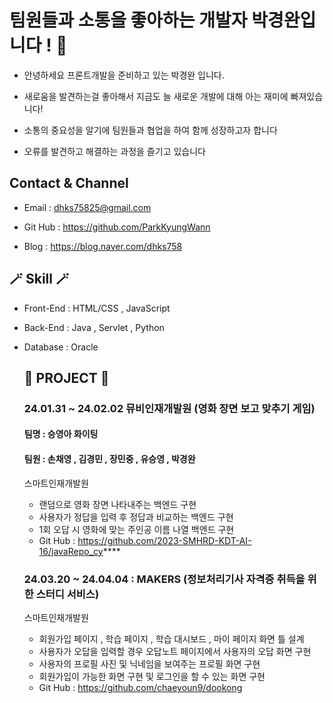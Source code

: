 <h1> 팀원들과 소통을 좋아하는 개발자 박경완입니다 ! 👋</h1>

<!--
**ParkKyungWann/ParkKyungWann** is a ✨ _special_ ✨ repository because its `README.md` (this file) appears on your GitHub profile.

Here are some ideas to get you started:

- 🔭 I’m currently working on ...
- 🌱 I’m currently learning ...
- 👯 I’m looking to collaborate on ...
- 🤔 I’m looking for help with ...
- 💬 Ask me about ...
- 📫 How to reach me: ...
- 😄 Pronouns: ...
- ⚡ Fun fact: ...
-->
- 안녕하세요 프론트개발을 준비하고 있는 박경완 입니다.

- 새로움을 발견하는걸 좋아해서 지금도 늘 새로운 개발에 대해 아는 재미에 빠져있습니다!
  
- 소통의 중요성을 알기에 팀원들과 협업을 하여 함께 성장하고자 합니다
  
- 오류를 발견하고 해결하는 과정을 즐기고 있습니다

<h2> Contact & Channel </h2>

- Email : dhks75825@gmail.com
  
- Git Hub : https://github.com/ParkKyungWann

- Blog : https://blog.naver.com/dhks758

<h2> 🪄 Skill 🪄 </h2>

- Front-End : HTML/CSS , JavaScript
  
- Back-End : Java , Servlet , Python
  
- Database : Oracle

  <h2> 📑 PROJECT 📑 </h2>
  <h3> 24.01.31 ~ 24.02.02 뮤비인재개발원 (영화 장면 보고 맞추기 게임) </h3>
  <h4> 팀명 : 승영아 화이팅 </h4>
  <h4> 팀원 : 손채영 , 김경민 , 장민중 , 유승영 , 박경완 </h4>
  
  스마트인재개발원

  - 랜덤으로 영화 장면 나타내주는 백엔드 구현
  - 사용자가 정답을 입력 후 정답과 비교하는 백엔드 구현
  - 1회 오답 시 영화에 맞는 주인공 이름 나열 백엔드 구현
  - Git Hub : https://github.com/2023-SMHRD-KDT-AI-16/javaRepo_cy****
 
  <h3> 24.03.20 ~ 24.04.04 : MAKERS (정보처리기사 자격증 취득을 위한 스터디 서비스) </h3>
  
  스마트인재개발원

  - 회원가입 페이지 , 학습 페이지 , 학습 대시보드 , 마이 페이지 화면 틀 설계
  - 사용자가 오답을 입력할 경우 오답노트 페이지에서 사용자의 오답 화면 구현
  - 사용자의 프로필 사진 및 닉네임을 보여주는 프로필 화면 구현
  - 회원가입이 가능한 화면 구현 및 로그인을 할 수 있는 화면 구현
  - Git Hub : https://github.com/chaeyoun9/dookong
  


